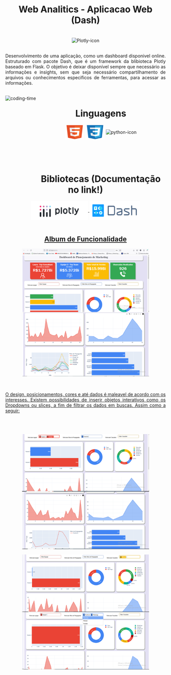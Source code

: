<h1 align="center"> Web Analitics - Aplicacao Web (Dash)</h1>


<div  align="center"> 
  <div style="display: inline_block"><br>
    <img align="center" height="25" width="220" alt="Plotly-icon" src="http://img.shields.io/static/v1?label=STATUS&message=EM%20DESENVOLVIMENTO&color=GREEN&style=for-the-badge">
   </div>
<br>
<div align="justify">
  <p>   Desenvolvimento de uma aplicação, como um dashboard disponivel online. Estruturado com pacote Dash, que é um framework da blibioteca Plotly
     baseado em Flask. O objetivo é deixar disponível sempre que necessário as informações e insights, sem que seja necessário compartilhamento de arquivos
    ou conhecimentos especificos de ferramentas, para acessar as informações.
  </p>
  </Div>
 


<div  align="center"> 
  <div style="display: inline_block"><br>
    <img align="left" height="250" alt="coding-time" src="code.gif">
    <h1 align="center">Linguagens</h1>
    <img align="center" height="45" width="60" alt="html-icon" src="https://raw.githubusercontent.com/devicons/devicon/master/icons/html5/html5-original.svg">
    <img align="center" height="45" width="60" alt="css-icon" src="https://raw.githubusercontent.com/devicons/devicon/master/icons/css3/css3-original.svg">
    <img align="center" height="45" width="60" alt="python-icon" src="https://cdn.jsdelivr.net/gh/devicons/devicon/icons/python/python-original-wordmark.svg">
   </div>
<br><br><br>
<div  align="center"> 
  <div style="display: inline_block"><br>
    <h1 align="center">Bibliotecas (Documentação no link!)</h1>
    <a href="https://plotly.com/python/"><img align="center" height="60" width="180" alt="Plotly-icon" src="IMGtoReadme/Plotly-logo.png">
    <a href="https://dash.plotly.com/"><img align="center" height="60" width="160" alt="Dash-icon" src="IMGtoReadme/Dash-logo.png">
      

<div  align="center"> 
  <div style="display: inline_block"><br>
    <h2 align="center">Album de Funcionalidade</h2>
    <img align="center" height="200" width="400" alt="Album1" src="IMGtoReadme/DesignApp1.png">
    <img align="center" margin="0px 20px 0px" height="200" width="400" alt="Album2" src="IMGtoReadme/DesignApp2.png">
   </div>
  <br><br>
  <p align="justify">   O design, posicionamentos, cores e até dados é maleavel de acordo com os interesses. Existem possibilidades de inserir objetos interativos como os Dropdowns ou slices, a fim de filtrar os dados em buscas. Assim como a seguir:
  </p>     
 <br><br>
<div  align="center"> 
  <div style="display: inline_block"><br>
    <img align="center" height="180" width="400" alt="Album1" src="IMGtoReadme/DesignApp3.png">  
    <img align="center"  height="180" width="400" alt="Album2" src="IMGtoReadme/DesignApp4.png"> 
    <br><br>
    <img align="center"  height="180" width="400" alt="Album2" src="IMGtoReadme/DesignApp5.png">
    <img align="center"  height="180" width="400" alt="Album2" src="IMGtoReadme/DesignApp6.png">
   </div>  
      
      
      
      

